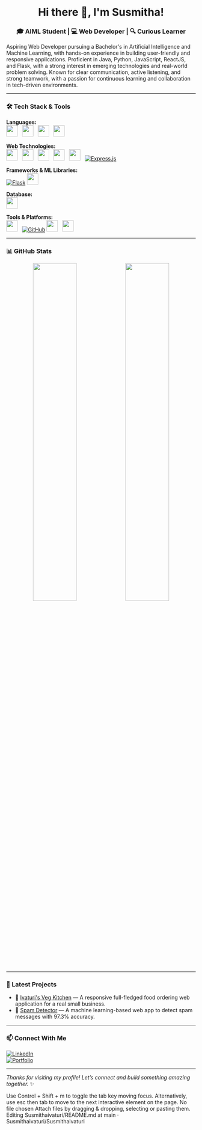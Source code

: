 <h1 align="center">Hi there 👋, I'm Susmitha!</h1>
<h3 align="center">🎓 AIML Student | 💻 Web Developer | 🔍 Curious Learner</h3>

Aspiring Web Developer pursuing a Bachelor's in Artificial Intelligence and Machine Learning, with hands-on experience in building user-friendly and responsive applications. Proficient in Java, Python, JavaScript, ReactJS, and Flask, with a strong interest in emerging technologies and real-world problem solving. Known for clear communication, active listening, and strong teamwork, with a passion for continuous learning and collaboration in tech-driven environments.

---

### 🛠️ Tech Stack & Tools

**Languages:**  
<img src="https://cdn.jsdelivr.net/gh/devicons/devicon/icons/java/java-original.svg" width="30"/> &nbsp;
<img src="https://cdn.jsdelivr.net/gh/devicons/devicon/icons/python/python-original.svg" width="30"/> &nbsp;
<img src="https://cdn.jsdelivr.net/gh/devicons/devicon/icons/javascript/javascript-original.svg" width="30"/> &nbsp;
<img src="https://cdn.jsdelivr.net/gh/devicons/devicon/icons/mysql/mysql-original.svg" width="30"/>

**Web Technologies:**  
<img src="https://cdn.jsdelivr.net/gh/devicons/devicon/icons/html5/html5-original.svg" width="30"/> &nbsp;
<img src="https://cdn.jsdelivr.net/gh/devicons/devicon/icons/css3/css3-original.svg" width="30"/> &nbsp;
<img src="https://cdn.jsdelivr.net/gh/devicons/devicon/icons/bootstrap/bootstrap-original.svg" width="30"/> &nbsp;
<img src="https://cdn.jsdelivr.net/gh/devicons/devicon/icons/react/react-original.svg" width="30"/> &nbsp;
<img src="https://cdn.jsdelivr.net/gh/devicons/devicon/icons/nodejs/nodejs-original.svg" width="30"/> &nbsp;
[![Express.js](https://img.shields.io/badge/-Express.js-white?logo=express&logoColor=black&style=for-the-badge)](https://expressjs.com/)

**Frameworks & ML Libraries:**  
[![Flask](https://img.shields.io/badge/-Flask-white?logo=flask&logoColor=black&style=for-the-badge)](https://flask.palletsprojects.com/)
<img src="https://upload.wikimedia.org/wikipedia/commons/0/05/Scikit_learn_logo_small.svg" width="30" />

**Database:**  
<img src="https://cdn.jsdelivr.net/gh/devicons/devicon/icons/mongodb/mongodb-original.svg" width="30"/>

**Tools & Platforms:**  
<img src="https://cdn.jsdelivr.net/gh/devicons/devicon/icons/git/git-original.svg" width="30"/> &nbsp;
[![GitHub](https://img.shields.io/badge/-GitHub-white?logo=github&logoColor=black&style=for-the-badge)](https://github.com/Susmithaivaturi)
<img src="https://cdn.jsdelivr.net/gh/devicons/devicon/icons/vscode/vscode-original.svg" width="30"/> &nbsp;
<img src="https://img.icons8.com/external-tal-revivo-shadow-tal-revivo/24/null/external-postman-is-the-only-complete-api-development-environment-logo-shadow-tal-revivo.png" width="30" />

---

### 📊 GitHub Stats

<p align="center">
  <img src="https://github-readme-stats.vercel.app/api?username=Susmithaivaturi&show_icons=true&theme=radical" width="48%"/>
  <img src="https://github-readme-stats.vercel.app/api/top-langs/?username=Susmithaivaturi&layout=compact&theme=radical" width="48%"/>
</p>

---

### 📝 Latest Projects

- 💼 [Ivaturi's Veg Kitchen](https://ivaturisvegkitchen.me) — A responsive full-fledged food ordering web application for a real small business.  
- 🌱 [Spam Detector](https://susmithaivaturi.github.io/Spam-Detector) — A machine learning-based web app to detect spam messages with 97.3% accuracy.

---

### 📫 Connect With Me

[![LinkedIn](https://img.shields.io/badge/-LinkedIn-blue?logo=Linkedin&style=for-the-badge)](https://www.linkedin.com/in/naga-sai-susmitha-i)  
[![Portfolio](https://img.shields.io/badge/-Portfolio-ff69b4?style=for-the-badge)](https://susmithaivaturi.tech)

---

_Thanks for visiting my profile! Let’s connect and build something amazing together._ ✨

Use Control + Shift + m to toggle the tab key moving focus. Alternatively, use esc then tab to move to the next interactive element on the page.
No file chosen
Attach files by dragging & dropping, selecting or pasting them.
Editing Susmithaivaturi/README.md at main · Susmithaivaturi/Susmithaivaturi

